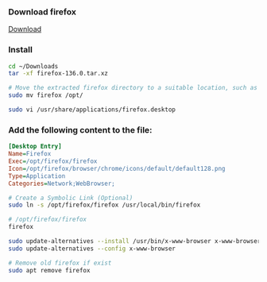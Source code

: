 

### Download firefox
[Download](https://www.mozilla.org/en-US/firefox/new/)

### Install
```bash
cd ~/Downloads
tar -xf firefox-136.0.tar.xz

# Move the extracted firefox directory to a suitable location, such as /opt:
sudo mv firefox /opt/

sudo vi /usr/share/applications/firefox.desktop
```
### Add the following content to the file:
```ini
[Desktop Entry]
Name=Firefox
Exec=/opt/firefox/firefox
Icon=/opt/firefox/browser/chrome/icons/default/default128.png
Type=Application
Categories=Network;WebBrowser;
```

```bash
# Create a Symbolic Link (Optional)
sudo ln -s /opt/firefox/firefox /usr/local/bin/firefox

# /opt/firefox/firefox
firefox

sudo update-alternatives --install /usr/bin/x-www-browser x-www-browser /opt/firefox/firefox 200
sudo update-alternatives --config x-www-browser

# Remove old firefox if exist
sudo apt remove firefox
```
